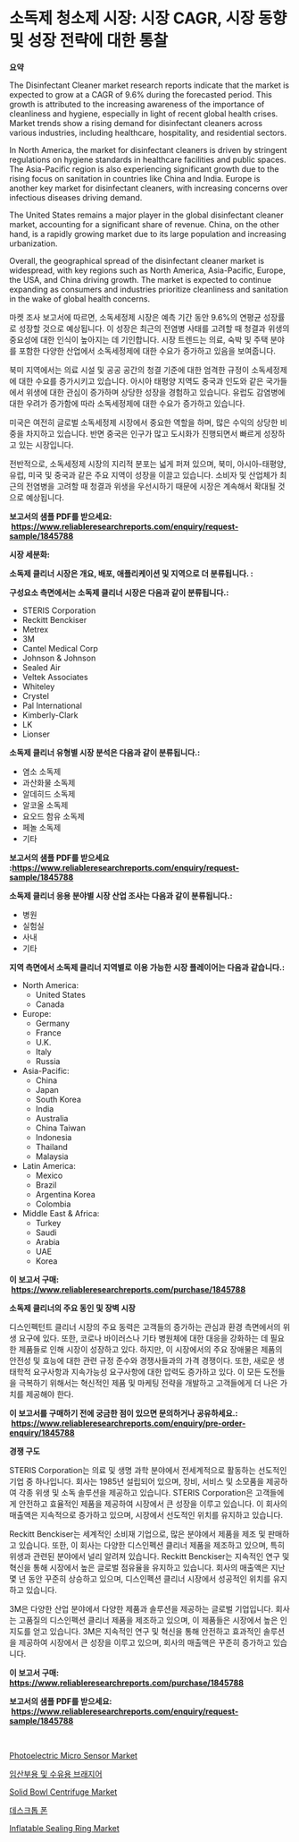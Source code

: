 <p><h1>소독제 청소제 시장: 시장 CAGR, 시장 동향 및 성장 전략에 대한 통찰</h1></p><p><strong>요약</strong></p>
<p><p>The Disinfectant Cleaner market research reports indicate that the market is expected to grow at a CAGR of 9.6% during the forecasted period. This growth is attributed to the increasing awareness of the importance of cleanliness and hygiene, especially in light of recent global health crises. Market trends show a rising demand for disinfectant cleaners across various industries, including healthcare, hospitality, and residential sectors.</p><p>In North America, the market for disinfectant cleaners is driven by stringent regulations on hygiene standards in healthcare facilities and public spaces. The Asia-Pacific region is also experiencing significant growth due to the rising focus on sanitation in countries like China and India. Europe is another key market for disinfectant cleaners, with increasing concerns over infectious diseases driving demand.</p><p>The United States remains a major player in the global disinfectant cleaner market, accounting for a significant share of revenue. China, on the other hand, is a rapidly growing market due to its large population and increasing urbanization.</p><p>Overall, the geographical spread of the disinfectant cleaner market is widespread, with key regions such as North America, Asia-Pacific, Europe, the USA, and China driving growth. The market is expected to continue expanding as consumers and industries prioritize cleanliness and sanitation in the wake of global health concerns.</p><p>마켓 조사 보고서에 따르면, 소독세정제 시장은 예측 기간 동안 9.6%의 연평균 성장률로 성장할 것으로 예상됩니다. 이 성장은 최근의 전염병 사태를 고려할 때 청결과 위생의 중요성에 대한 인식이 높아지는 데 기인합니다. 시장 트렌드는 의료, 숙박 및 주택 분야를 포함한 다양한 산업에서 소독세정제에 대한 수요가 증가하고 있음을 보여줍니다.</p><p>북미 지역에서는 의료 시설 및 공공 공간의 청결 기준에 대한 엄격한 규정이 소독세정제에 대한 수요를 증가시키고 있습니다. 아시아 태평양 지역도 중국과 인도와 같은 국가들에서 위생에 대한 관심이 증가하며 상당한 성장을 경험하고 있습니다. 유럽도 감염병에 대한 우려가 증가함에 따라 소독세정제에 대한 수요가 증가하고 있습니다.</p><p>미국은 여전히 글로벌 소독세정제 시장에서 중요한 역할을 하며, 많은 수익의 상당한 비중을 차지하고 있습니다. 반면 중국은 인구가 많고 도시화가 진행되면서 빠르게 성장하고 있는 시장입니다.</p><p>전반적으로, 소독세정제 시장의 지리적 분포는 넓게 퍼져 있으며, 북미, 아시아-태평양, 유럽, 미국 및 중국과 같은 주요 지역이 성장을 이끌고 있습니다. 소비자 및 산업체가 최근의 전염병을 고려할 때 청결과 위생을 우선시하기 때문에 시장은 계속해서 확대될 것으로 예상됩니다.</p></p>
<p><strong>보고서의 샘플 PDF를 받으세요: &nbsp;<a href="https://www.reliableresearchreports.com/enquiry/request-sample/1845788">https://www.reliableresearchreports.com/enquiry/request-sample/1845788</a></strong></p>
<p><strong>시장 세분화:</strong></p>
<p><strong> 소독제 클리너 시장은 개요, 배포, 애플리케이션 및 지역으로 더 분류됩니다. :</strong></p>
<p><strong>구성요소 측면에서는 소독제 클리너 시장은 다음과 같이 분류됩니다.:</strong></p>
<p><ul><li>STERIS Corporation</li><li>Reckitt Benckiser</li><li>Metrex</li><li>3M</li><li>Cantel Medical Corp</li><li>Johnson & Johnson</li><li>Sealed Air</li><li>Veltek Associates</li><li>Whiteley</li><li>Crystel</li><li>Pal International</li><li>Kimberly-Clark</li><li>LK</li><li>Lionser</li></ul></p>
<p><strong> 소독제 클리너 유형별 시장 분석은 다음과 같이 분류됩니다.:</strong></p>
<p><ul><li>염소 소독제</li><li>과산화물 소독제</li><li>알데히드 소독제</li><li>알코올 소독제</li><li>요오드 함유 소독제</li><li>페놀 소독제</li><li>기타</li></ul></p>
<p><strong>보고서의 샘플 PDF를 받으세요 :<a href="https://www.reliableresearchreports.com/enquiry/request-sample/1845788">https://www.reliableresearchreports.com/enquiry/request-sample/1845788</a></strong></p>
<p><strong> 소독제 클리너 응용 분야별 시장 산업 조사는 다음과 같이 분류됩니다.:</strong></p>
<p><ul><li>병원</li><li>실험실</li><li>사내</li><li>기타</li></ul></p>
<p><strong>지역 측면에서 소독제 클리너 지역별로 이용 가능한 시장 플레이어는 다음과 같습니다.:</strong></p>
<p><ul>
    <li>
        North America:
        <ul>
            <li>United States</li>
            <li>Canada</li>
        </ul>
    </li>
    <li>
        Europe:
        <ul>
            <li>Germany</li>
            <li>France</li>
            <li>U.K.</li>
            <li>Italy</li>
            <li>Russia</li>
        </ul>
    </li>
    <li>
        Asia-Pacific:
        <ul>
            <li>China</li>
            <li>Japan</li>
            <li>South Korea</li>
            <li>India</li>
            <li>Australia</li>
            <li>China Taiwan</li>
            <li>Indonesia</li>
            <li>Thailand</li>
            <li>Malaysia</li>
        </ul>
    </li>
    <li>
        Latin America:
        <ul>
            <li>Mexico</li>
            <li>Brazil</li>
            <li>Argentina Korea</li>
            <li>Colombia</li>
        </ul>
    </li>
    <li>
        Middle East & Africa:
        <ul>
            <li>Turkey</li>
            <li>Saudi</li>
            <li>Arabia</li>
            <li>UAE</li>
            <li>Korea</li>
        </ul>
    </li>
    </ul></p>
<p><strong>이 보고서 구매: &nbsp;<a href="https://www.reliableresearchreports.com/purchase/1845788">https://www.reliableresearchreports.com/purchase/1845788</a></strong></p>
<p><strong>소독제 클리너의 주요 동인 및 장벽 시장</strong></p>
<p><p>디스인펙턴트 클리너 시장의 주요 동력은 고객들의 증가하는 관심과 환경 측면에서의 위생 요구에 있다. 또한, 코로나 바이러스나 기타 병원체에 대한 대응을 강화하는 데 필요한 제품들로 인해 시장이 성장하고 있다. 하지만, 이 시장에서의 주요 장애물은 제품의 안전성 및 효능에 대한 관련 규정 준수와 경쟁사들과의 가격 경쟁이다. 또한, 새로운 생태학적 요구사항과 지속가능성 요구사항에 대한 압력도 증가하고 있다. 이 모든 도전들을 극복하기 위해서는 혁신적인 제품 및 마케팅 전략을 개발하고 고객들에게 더 나은 가치를 제공해야 한다.</p></p>
<p><strong>이 보고서를 구매하기 전에 궁금한 점이 있으면 문의하거나 공유하세요.: &nbsp;<a href="https://www.reliableresearchreports.com/enquiry/pre-order-enquiry/1845788">https://www.reliableresearchreports.com/enquiry/pre-order-enquiry/1845788</a></strong></p>
<p><strong>경쟁 구도</strong></p>
<p><p>STERIS Corporation는 의료 및 생명 과학 분야에서 전세계적으로 활동하는 선도적인 기업 중 하나입니다. 회사는 1985년 설립되어 있으며, 장비, 서비스 및 소모품을 제공하여 각종 위생 및 소독 솔루션을 제공하고 있습니다. STERIS Corporation은 고객들에게 안전하고 효율적인 제품을 제공하여 시장에서 큰 성장을 이루고 있습니다. 이 회사의 매출액은 지속적으로 증가하고 있으며, 시장에서 선도적인 위치를 유지하고 있습니다.</p><p>Reckitt Benckiser는 세계적인 소비재 기업으로, 많은 분야에서 제품을 제조 및 판매하고 있습니다. 또한, 이 회사는 다양한 디스인펙션 클리너 제품을 제조하고 있으며, 특히 위생과 관련된 분야에서 널리 알려져 있습니다. Reckitt Benckiser는 지속적인 연구 및 혁신을 통해 시장에서 높은 글로벌 점유율을 유지하고 있습니다. 회사의 매출액은 지난 몇 년 동안 꾸준히 상승하고 있으며, 디스인펙션 클리너 시장에서 성공적인 위치를 유지하고 있습니다.</p><p>3M은 다양한 산업 분야에서 다양한 제품과 솔루션을 제공하는 글로벌 기업입니다. 회사는 고품질의 디스인펙션 클리너 제품을 제조하고 있으며, 이 제품들은 시장에서 높은 인지도를 얻고 있습니다. 3M은 지속적인 연구 및 혁신을 통해 안전하고 효과적인 솔루션을 제공하여 시장에서 큰 성장을 이루고 있으며, 회사의 매출액은 꾸준히 증가하고 있습니다.</p></p>
<p><strong>이 보고서 구매: &nbsp; <a href="https://www.reliableresearchreports.com/purchase/1845788">https://www.reliableresearchreports.com/purchase/1845788</a></strong></p>
<p><strong>보고서의 샘플 PDF를 받으세요: &nbsp;<a href="https://www.reliableresearchreports.com/enquiry/request-sample/1845788">https://www.reliableresearchreports.com/enquiry/request-sample/1845788</a></strong><strong></strong></p>
<p>&nbsp;</p>
<p><p><a href="https://view.publitas.com/reportprime-1/photoelectric-micro-sensor-market-size-growing-and-forecasted-for-period-from-2023-2030-and-provides-complete-market-analysis-of-this-market/">Photoelectric Micro Sensor Market</a></p><p><a href="https://github.com/vs2869dizt0/Market-Research-Report-List-1/blob/main/8138703190655.md">임산부용 및 수유용 브래지어</a></p><p><a href="https://issuu.com/reportprime-2/docs/solid-bowl-centrifuge-market-size-2030.pptx">Solid Bowl Centrifuge Market</a></p><p><a href="https://github.com/sougarounis/Market-Research-Report-List-2/blob/main/3883733190654.md">데스크톱 폰</a></p><p><a href="https://view.publitas.com/reportprime-1/inflatable-sealing-ring-market-size-growth-outlook-from-2023-to-2030-projecting-at-markets-trends-analysis-by-application-regional-outlook-and-revenue/">Inflatable Sealing Ring Market</a></p></p>